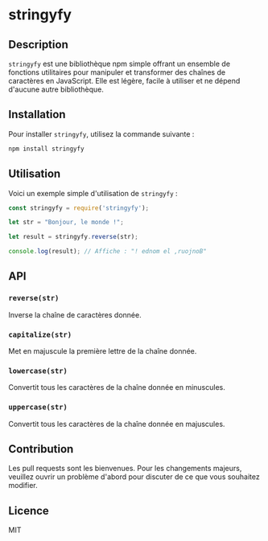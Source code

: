 # stringyfy

## Description

`stringyfy` est une bibliothèque npm simple offrant un ensemble de fonctions utilitaires pour manipuler et transformer des chaînes de caractères en JavaScript. Elle est légère, facile à utiliser et ne dépend d'aucune autre bibliothèque.

## Installation

Pour installer `stringyfy`, utilisez la commande suivante :

```bash
npm install stringyfy
```

## Utilisation

Voici un exemple simple d'utilisation de `stringyfy` :

```javascript
const stringyfy = require('stringyfy');

let str = "Bonjour, le monde !";

let result = stringyfy.reverse(str);

console.log(result); // Affiche : "! ednom el ,ruojnoB"
```

## API

### `reverse(str)`

Inverse la chaîne de caractères donnée.

### `capitalize(str)`

Met en majuscule la première lettre de la chaîne donnée.

### `lowercase(str)`

Convertit tous les caractères de la chaîne donnée en minuscules.

### `uppercase(str)`

Convertit tous les caractères de la chaîne donnée en majuscules.

## Contribution

Les pull requests sont les bienvenues. Pour les changements majeurs, veuillez ouvrir un problème d'abord pour discuter de ce que vous souhaitez modifier.

## Licence

MIT
